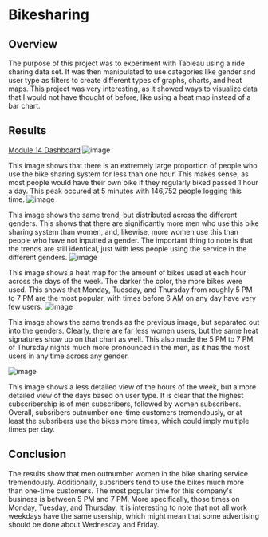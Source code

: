 # Bikesharing
## Overview
The purpose of this project was to experiment with Tableau using a ride sharing data set. It was then manipulated to use categories like gender and user type as filters to create different types of graphs, charts, and heat maps. This project was very interesting, as it showed ways to visualize data that I would not have thought of before, like using a heat map instead of a bar chart.
## Results
[Module 14 Dashboard](https://public.tableau.com/app/profile/riley.babson/viz/Module14Challenge_16390715187280/ChallengeStory?publish=yes)
![image](https://user-images.githubusercontent.com/85752084/145448369-02b6244f-0054-437e-a5eb-2fa2a5489955.png)

This image shows that there is an extremely large proportion of people who use the bike sharing system for less than one hour. This makes sense, as most people would have their own bike if they regularly biked passed 1 hour a day. This peak occured at 5 minutes with 146,752 people logging this time.
![image](https://user-images.githubusercontent.com/85752084/145448736-4bc3ff86-2a3f-4423-8a42-eb54286c31a0.png)

This image shows the same trend, but distributed across the different genders. This shows that there are significantly more men who use this bike sharing system than women, and, likewise, more women use this than people who have not inputted a gender. The important thing to note is that the trends are still identical, just with less people using the service in the different genders.
![image](https://user-images.githubusercontent.com/85752084/145449093-0e780be2-73bb-4d79-95e4-5adb9a839119.png)

This image shows a heat map for the amount of bikes used at each hour across the days of the week. The darker the color, the more bikes were used. This shows that Monday, Tuesday, and Thursday from roughly 5 PM to 7 PM are the most popular, with times before 6 AM on any day have very few users.
![image](https://user-images.githubusercontent.com/85752084/145449574-15cb7b99-893b-44d0-901f-14821925491c.png)

This image shows the same trends as the previous image, but separated out into the genders. Clearly, there are far less women users, but the same heat signatures show up on that chart as well. This also made the 5 PM to 7 PM of Thursday nights much more pronounced in the men, as it has the most users in any time across any gender.

![image](https://user-images.githubusercontent.com/85752084/145450020-9d97b610-3dd1-4d79-a4b0-788be1d66e54.png)

This image shows a less detailed view of the hours of the week, but a more detailed view of the days based on user type. It is clear that the highest subscribership is of men subscribers, followed by women subscribers. Overall, subsribers outnumber one-time customers tremendously, or at least the subsribers use the bikes more times, which could imply multiple times per day.

## Conclusion
The results show that men outnumber women in the bike sharing service tremendously. Additionally, subsribers tend to use the bikes much more than one-time customers. The most popular time for this company's business is between 5 PM and 7 PM. More specifically, those times on Monday, Tuesday, and Thursday. It is interesting to note that not all work weekdays have the same usership, which might mean that some advertising should be done about Wednesday and Friday.

